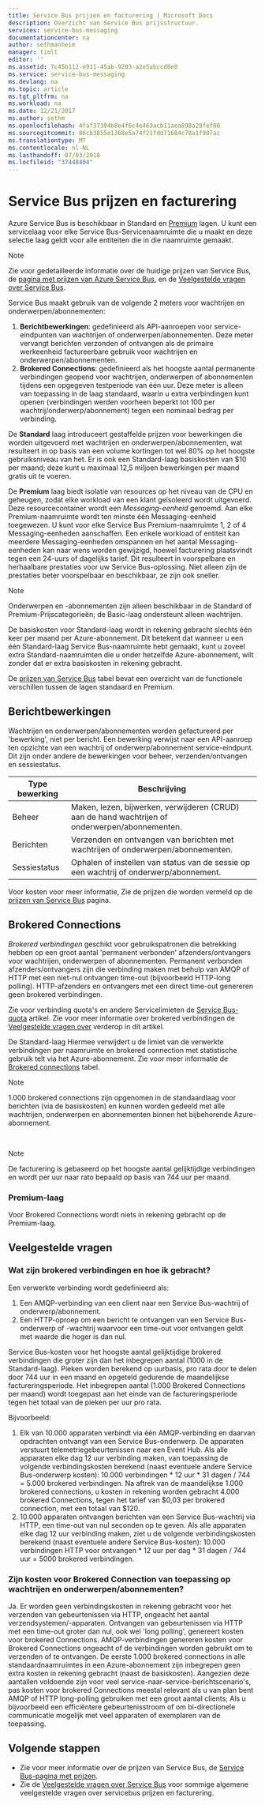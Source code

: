```yaml
---
title: Service Bus prijzen en facturering | Microsoft Docs
description: Overzicht van Service Bus prijsstructuur.
services: service-bus-messaging
documentationcenter: na
author: sethmanheim
manager: timlt
editor: ''
ms.assetid: 7c45b112-e911-45ab-9203-a2e5abccd6e0
ms.service: service-bus-messaging
ms.devlang: na
ms.topic: article
ms.tgt_pltfrm: na
ms.workload: na
ms.date: 12/21/2017
ms.author: sethm
ms.openlocfilehash: 4faf37394b8e4f6c4e463acb11aea898a29fef80
ms.sourcegitcommit: 86cb3855e1368e5a74f21fdd71684c78a1f907ac
ms.translationtype: MT
ms.contentlocale: nl-NL
ms.lasthandoff: 07/03/2018
ms.locfileid: "37448404"
---
```

# <a name="service-bus-pricing-and-billing"></a>Service Bus prijzen en facturering

Azure Service Bus is beschikbaar in Standard en [Premium](service-bus-premium-messaging.md) lagen. U kunt een servicelaag voor elke Service Bus-Servicenaamruimte die u maakt en deze selectie laag geldt voor alle entiteiten die in die naamruimte gemaakt.

> [!NOTE]
> Zie voor gedetailleerde informatie over de huidige prijzen van Service Bus, de [pagina met prijzen van Azure Service Bus](https://azure.microsoft.com/pricing/details/service-bus/), en de [Veelgestelde vragen over Service Bus](service-bus-faq.md#pricing).
>
>

Service Bus maakt gebruik van de volgende 2 meters voor wachtrijen en onderwerpen/abonnementen:

1. **Berichtbewerkingen**: gedefinieerd als API-aanroepen voor service-eindpunten van wachtrijen of onderwerpen/abonnementen. Deze meter vervangt berichten verzonden of ontvangen als de primaire werkeenheid factureerbare gebruik voor wachtrijen en onderwerpen/abonnementen.
2. **Brokered Connections**: gedefinieerd als het hoogste aantal permanente verbindingen geopend voor wachtrijen, onderwerpen of abonnementen tijdens een opgegeven testperiode van één uur. Deze meter is alleen van toepassing in de laag standaard, waarin u extra verbindingen kunt openen (verbindingen werden voorheen beperkt tot 100 per wachtrij/onderwerp/abonnement) tegen een nominaal bedrag per verbinding.

De **Standard** laag introduceert gestaffelde prijzen voor bewerkingen die worden uitgevoerd met wachtrijen en onderwerpen/abonnementen, wat resulteert in op basis van een volume kortingen tot wel 80% op het hoogste gebruiksniveau van het. Er is ook een Standard-laag basiskosten van $10 per maand; deze kunt u maximaal 12,5 miljoen bewerkingen per maand gratis uit te voeren.

De **Premium** laag biedt isolatie van resources op het niveau van de CPU en geheugen, zodat elke workload van een klant geïsoleerd wordt uitgevoerd. Deze resourcecontainer wordt een *Messaging-eenheid* genoemd. Aan elke Premium-naamruimte wordt ten minste één Messaging-eenheid toegewezen. U kunt voor elke Service Bus Premium-naamruimte 1, 2 of 4 Messaging-eenheden aanschaffen. Een enkele workload of entiteit kan meerdere Messaging-eenheden omspannen en het aantal Messaging-eenheden kan naar wens worden gewijzigd, hoewel facturering plaatsvindt tegen een 24-uurs of dagelijks tarief. Dit resulteert in voorspelbare en herhaalbare prestaties voor uw Service Bus-oplossing. Niet alleen zijn de prestaties beter voorspelbaar en beschikbaar, ze zijn ook sneller. 

> [!NOTE]
> Onderwerpen en -abonnementen zijn alleen beschikbaar in de Standard of Premium-Prijscategorieën; de Basic-laag ondersteunt alleen wachtrijen.

De basiskosten voor Standard-laag wordt in rekening gebracht slechts één keer per maand per Azure-abonnement. Dit betekent dat wanneer u een één Standard-laag Service Bus-naamruimte hebt gemaakt, kunt u zoveel extra Standard-naamruimten die u onder hetzelfde Azure-abonnement, wilt zonder dat er extra basiskosten in rekening gebracht.

De [prijzen van Service Bus](https://azure.microsoft.com/pricing/details/service-bus/) tabel bevat een overzicht van de functionele verschillen tussen de lagen standaard en Premium.

## <a name="messaging-operations"></a>Berichtbewerkingen

Wachtrijen en onderwerpen/abonnementen worden gefactureerd per 'bewerking', niet per bericht. Een bewerking verwijst naar een API-aanroep ten opzichte van een wachtrij of onderwerp/abonnement service-eindpunt. Dit zijn onder andere de bewerkingen voor beheer, verzenden/ontvangen en sessiestatus.

| Type bewerking | Beschrijving |
| --- | --- |
| Beheer |Maken, lezen, bijwerken, verwijderen (CRUD) aan de hand wachtrijen of onderwerpen/abonnementen. |
| Berichten |Verzenden en ontvangen van berichten met wachtrijen of onderwerpen/abonnementen. |
| Sessiestatus |Ophalen of instellen van status van de sessie op een wachtrij of onderwerp/abonnement. |

Voor kosten voor meer informatie, Zie de prijzen die worden vermeld op de [prijzen van Service Bus](https://azure.microsoft.com/pricing/details/service-bus/) pagina.

## <a name="brokered-connections"></a>Brokered Connections

*Brokered verbindingen* geschikt voor gebruikspatronen die betrekking hebben op een groot aantal 'permanent verbonden' afzenders/ontvangers voor wachtrijen, onderwerpen of abonnementen. Permanent verbonden afzenders/ontvangers zijn die verbinding maken met behulp van AMQP of HTTP met een niet-nul ontvangen time-out (bijvoorbeeld HTTP-long polling). HTTP-afzenders en ontvangers met een direct time-out genereren geen brokered verbindingen.

Zie voor verbinding quota's en andere Servicelimieten de [Service Bus-quota](service-bus-quotas.md) artikel. Zie voor meer informatie over brokered verbindingen de [Veelgestelde vragen over](#faq) verderop in dit artikel.

De Standard-laag Hiermee verwijdert u de limiet van de verwerkte verbindingen per naamruimte en brokered connection met statistische gebruik telt via het Azure-abonnement. Zie voor meer informatie de [Brokered connections](https://azure.microsoft.com/pricing/details/service-bus/) tabel.

> [!NOTE]
> 1.000 brokered connections zijn opgenomen in de standaardlaag voor berichten (via de basiskosten) en kunnen worden gedeeld met alle wachtrijen, onderwerpen en abonnementen binnen het bijbehorende Azure-abonnement.
>
>

<br />

> [!NOTE]
> De facturering is gebaseerd op het hoogste aantal gelijktijdige verbindingen en wordt per uur naar rato bepaald op basis van 744 uur per maand.
>
>

### <a name="premium-tier"></a>Premium-laag

Voor Brokered Connections wordt niets in rekening gebracht op de Premium-laag.

## <a name="faq"></a>Veelgestelde vragen

### <a name="what-are-brokered-connections-and-how-do-i-get-charged-for-them"></a>Wat zijn brokered verbindingen en hoe ik gebracht?

Een verwerkte verbinding wordt gedefinieerd als:

1. Een AMQP-verbinding van een client naar een Service Bus-wachtrij of onderwerp/abonnement.
2. Een HTTP-oproep om een bericht te ontvangen van een Service Bus-onderwerp of -wachtrij waarvoor een time-out voor ontvangen geldt met waarde die hoger is dan nul.

Service Bus-kosten voor het hoogste aantal gelijktijdige brokered verbindingen die groter zijn dan het inbegrepen aantal (1000 in de Standard-laag). Pieken worden berekend op uurbasis, pro rata door te delen door 744 uur in een maand en opgeteld gedurende de maandelijkse factureringsperiode. Het inbegrepen aantal (1.000 Brokered Connections per maand) wordt toegepast aan het einde van de factureringsperiode tegen het totaal van de pieken per uur pro rata.

Bijvoorbeeld:

1. Elk van 10.000 apparaten verbindt via één AMQP-verbinding en daarvan opdrachten ontvangt van een Service Bus-onderwerp. De apparaten verstuurt telemetriegebeurtenissen naar een Event Hub. Als alle apparaten elke dag 12 uur verbinding maken, van toepassing de volgende verbindingskosten berekend (naast eventuele andere Service Bus-onderwerp kosten): 10.000 verbindingen * 12 uur * 31 dagen / 744 = 5.000 brokered verbindingen. Na aftrek van de maandelijkse 1.000 brokered connections, u kosten in rekening worden gebracht 4.000 brokered Connections, tegen het tarief van $0,03 per brokered connection, met een totaal van $120.
2. 10.000 apparaten ontvangen berichten van een Service Bus-wachtrij via HTTP, een time-out van nul seconden op te geven. Als alle apparaten elke dag 12 uur verbinding maken, ziet u de volgende verbindingskosten berekend (naast eventuele andere Service Bus-kosten): 10.000 verbindingen HTTP voor ontvangen * 12 uur per dag * 31 dagen / 744 uur = 5000 brokered verbindingen.

### <a name="do-brokered-connection-charges-apply-to-queues-and-topicssubscriptions"></a>Zijn kosten voor Brokered Connection van toepassing op wachtrijen en onderwerpen/abonnementen?

Ja. Er worden geen verbindingskosten in rekening gebracht voor het verzenden van gebeurtenissen via HTTP, ongeacht het aantal verzendsystemen/-apparaten. Ontvangen van gebeurtenissen via HTTP met een time-out groter dan nul, ook wel 'long polling', genereert kosten voor brokered Connections. AMQP-verbindingen genereren kosten voor Brokered Connections ongeacht of de verbindingen worden gebruikt om te verzenden of te ontvangen. De eerste 1.000 brokered connections in alle standaardnaamruimtes in een Azure-abonnement zijn inbegrepen geen extra kosten in rekening gebracht (naast de basiskosten). Aangezien deze aantallen voldoende zijn voor veel service-naar-service-berichtscenario's, pas kosten voor brokered Connections meestal relevant als u van plan bent AMQP of HTTP long-polling gebruiken met een groot aantal clients; Als u bijvoorbeeld een efficiëntere gebeurtenisstroom of om bi-directionele communicatie mogelijk met veel apparaten of exemplaren van de toepassing.

## <a name="next-steps"></a>Volgende stappen

* Zie voor meer informatie over de prijzen van Service Bus, de [Service Bus-pagina met prijzen](https://azure.microsoft.com/pricing/details/service-bus/).
* Zie de [Veelgestelde vragen over Service Bus](service-bus-faq.md#pricing) voor sommige algemene veelgestelde vragen over servicebus prijzen en facturering.

[Azure portal]: https://portal.azure.com
